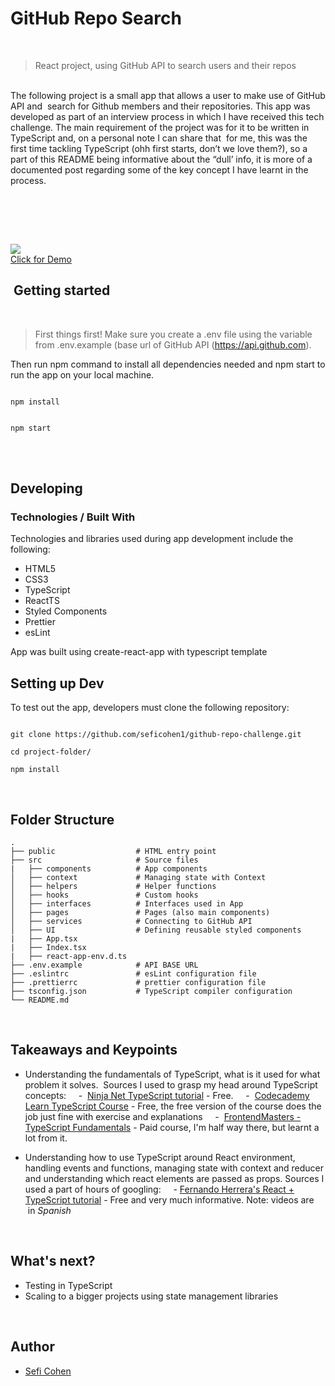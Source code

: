 # GitHub Repo Search
<br>


> React project, using GitHub API to search users and their repos
>
<br>
The following project is a small app that allows a user to make use of GitHub API and  search for Github members and their repositories. This app was developed as part of an interview process in which I have received this tech challenge. The main requirement of the project was for it to be written in TypeScript and, on a personal note I can share that  for me, this was the first time tackling TypeScript (ohh first starts, don’t we love them?), so a part of this README being informative about the “dull’ info, it is more of a documented post regarding some of the key concept I have learnt in the process. 


 

</div><br>

<br>

![](https://res.cloudinary.com/dio4xgjq5/image/upload/v1668438152/ezgif.com-gif-maker_otaxma.gif)
<br>
[Click for Demo](https://main--dreamy-horse-0acdc1.netlify.app/)


##  Getting started
<br>

>First things first! Make sure you create a .env file using the variable from .env.example (base url of GitHub API (https://api.github.com).

Then run npm command to install all dependencies needed and npm start to run the app on your local machine.

```shell

npm install


npm start

```
<br>  

## Developing


### Technologies / Built With

Technologies and libraries used during app development include the following:
- HTML5 
- CSS3
- TypeScript
- ReactTS
- Styled Components
- Prettier
- esLint

App was built using create-react-app with typescript template
  


## Setting up Dev  
To test out the app, developers must clone the following repository:

```shell

git clone https://github.com/seficohen1/github-repo-challenge.git

cd project-folder/

npm install

```

<br>

## Folder Structure

    .
    ├── public                  # HTML entry point
    ├── src                     # Source files 
    |   ├── components          # App components
    │   ├── context             # Managing state with Context
    │   ├── helpers             # Helper functions
    │   ├── hooks               # Custom hooks
    │   ├── interfaces          # Interfaces used in App
    │   ├── pages               # Pages (also main components)
    │   ├── services            # Connecting to GitHub API
    │   ├── UI                  # Defining reusable styled components
    |   ├── App.tsx             
    |   ├── Index.tsx
    |   ├── react-app-env.d.ts 
    ├── .env.example            # API BASE URL
    ├── .eslintrc               # esLint configuration file 
    ├── .prettierrc             # prettier configuration file 
    ├── tsconfig.json           # TypeScript compiler configuration 
    └── README.md

  
<br>

## Takeaways and Keypoints  

* Understanding the fundamentals of TypeScript, what is it used for what problem it solves.  Sources I used to grasp my head around TypeScript concepts: 
    -  [Ninja Net TypeScript tutorial](https://youtu.be/2pZmKW9-I_k) - Free.
    -  [Codecademy Learn TypeScript Course](https://www.codecademy.com/learn/learn-typescript) - Free, the free version of the course does the job just fine with exercise and explanations
    -  [FrontendMasters - TypeScript Fundamentals](https://frontendmasters.com/courses/typescript-v3/) - Paid course, I'm half way there, but learnt a lot from it. 

* Understanding how to use TypeScript around React environment, handling events and functions, managing state with context and reducer and understanding which react elements are passed as props. Sources I used a part of hours of googling: 
    - [Fernando Herrera's React + TypeScript tutorial](https://youtu.be/dNxaP_BTtwQ) - Free and very much informative. Note: videos are  in *Spanish*
<br>




## What's next?

- Testing in TypeScript
- Scaling to a bigger projects using state management libraries

<br>

## Author

- [Sefi Cohen](https://github.com/seficohen1)

